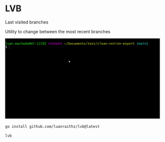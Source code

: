 # LVB

Last visited branches

Utility to change between the most recent branches

![demo](./demo.gif)

```shell
go install github.com/luanraithz/lvb@latest
```

```shell
lvb
```

